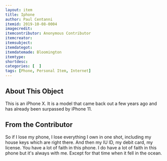 ```yaml
---
layout: item
title: Iphone
author: Paul Centanni
itemid: 2019-10-08-0004
imagecredit: 
itemcontributor: Anonymous Contributor
itemcreator: 
itemsubject: 
itemdategot: 
itemdatemade: Bloomington
itemtype: 
shortdesc: 
categories: [  ]
tags: [Phone, Personal Item, Internet]
---
```

## About This Object

This is an iPhone X. It is a model that came back out a few years ago and has already been surpassed by iPhone 11.

## From the Contributor

So if I lose my phone, I lose everything I own in one shot, including my house keys which are right there. And then my IU ID, my debit card, my license. You have a lot of faith in this phone. I do have a lot of faith in this phone but it's always with me. Except for that time when it fell in the ocean.
